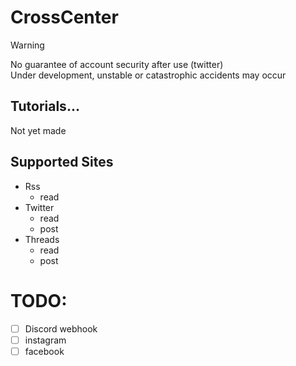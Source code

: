 # CrossCenter
> [!WARNING]
> No guarantee of account security after use (twitter)<br>
> Under development, unstable or catastrophic accidents may occur

## Tutorials...
Not yet made

## Supported Sites
- Rss
  - read
- Twitter
  - read
  - post
- Threads
  - read
  - post

# TODO:
- [ ] Discord webhook
- [ ] instagram
- [ ] facebook